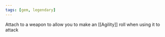 ```yaml
---
tags: [gem, legendary]
---
```

Attach to a weapon to allow you to make an [[Agility]] roll when using it to attack